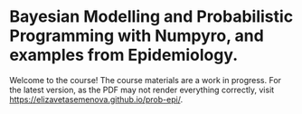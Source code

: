 # Bayesian Modelling and Probabilistic Programming with Numpyro, and examples from Epidemiology.

Welcome to the course! The course materials are a work in progress. For the latest version, as the PDF may not render everything correctly, visit <https://elizavetasemenova.github.io/prob-epi/>.


```{tableofcontents}
```
